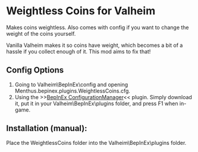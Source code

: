 # Weightless Coins for Valheim

Makes coins weightless. Also comes with config if you want to change the weight of the coins yourself.

Vanilla Valheim makes it so coins have weight, which becomes a bit of a hassle if you collect enough of it. This mod aims to fix that!

## Config Options
1. Going to Valheim\BepInEx\config and opening Menthus.bepinex.plugins.WeightlessCoins.cfg.
2. Using the >>[BepInEx ConfigurationManager﻿](https://github.com/BepInEx/BepInEx.ConfigurationManager)<< plugin. Simply download it, put it in your Valheim\BepInEx\plugins folder, and press F1 when in-game.

## Installation (manual):
Place the WeightlessCoins folder into the Valheim\BepInEx\plugins folder.